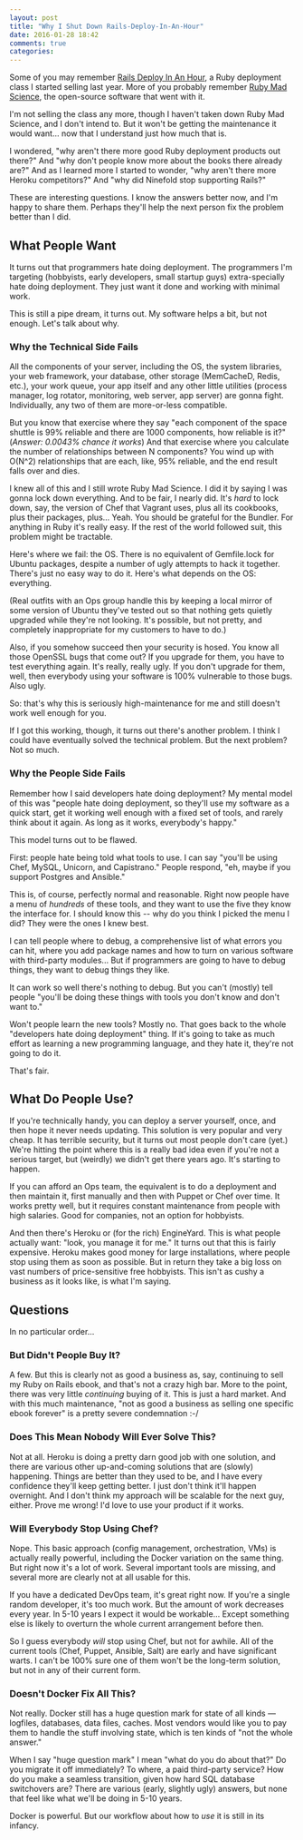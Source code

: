 ```yaml
---
layout: post
title: "Why I Shut Down Rails-Deploy-In-An-Hour"
date: 2016-01-28 18:42
comments: true
categories: 
---
```


Some of you may remember <a
href="http://rails-deploy-in-an-hour.com">Rails Deploy In An Hour</a>,
a Ruby deployment class I started selling last year. More of you
probably remember <a href="http://rubymadscience.com">Ruby Mad
Science</a>, the open-source software that went with it.

I'm not selling the class any more, though I haven't taken down
Ruby Mad Science, and I don't intend to. But it won't be getting the
maintenance it would want... now that I understand just how much that
is.

I wondered, "why aren't there more good Ruby deployment products out
there?"  And "why don't people know more about the books there already
are?" And as I learned more I started to wonder, "why aren't there
more Heroku competitors?"  And "why did Ninefold stop supporting
Rails?"

These are interesting questions. I know the answers better now, and
I'm happy to share them. Perhaps they'll help the next person fix the
problem better than I did.

## What People Want

It turns out that programmers hate doing deployment. The programmers
I'm targeting (hobbyists, early developers, small startup guys)
extra-specially hate doing deployment. They just want it done and
working with minimal work.
<!--more-->
This is still a pipe dream, it turns out. My software helps a bit, but
not enough. Let's talk about why.

### Why the Technical Side Fails

All the components of your server, including the OS, the system
libraries, your web framework, your database, other storage
(MemCacheD, Redis, etc.), your work queue, your app itself and any
other little utilities (process manager, log rotator, monitoring, web
server, app server) are gonna fight. Individually, any two of them are
more-or-less compatible.

But you know that exercise where they say "each component of the space
shuttle is 99% reliable and there are 1000 components, how reliable is
it?" (*Answer: 0.0043% chance it works*) And that exercise where you
calculate the number of relationships between N components? You wind
up with O(N^2) relationships that are each, like, 95% reliable, and
the end result falls over and dies.

I knew all of this and I still wrote Ruby Mad Science. I did it by
saying I was gonna lock down everything. And to be fair, I nearly did.
It's *hard* to lock down, say, the version of Chef that Vagrant uses,
plus all its cookbooks, plus their packages, plus... Yeah. You should
be grateful for the Bundler. For anything in Ruby it's really easy. If
the rest of the world followed suit, this problem might be tractable.

Here's where we fail: the OS. There is no equivalent of Gemfile.lock
for Ubuntu packages, despite a number of ugly attempts to hack it
together. There's just no easy way to do it. Here's what depends on
the OS: everything.

(Real outfits with an Ops group handle this by keeping a local mirror
of some version of Ubuntu they've tested out so that nothing gets
quietly upgraded while they're not looking. It's possible, but not
pretty, and completely inappropriate for my customers to have to do.)

Also, if you somehow succeed then your security is hosed. You know all
those OpenSSL bugs that come out? If you upgrade for them, you have to
test everything again. It's really, really ugly. If you don't upgrade
for them, well, then everybody using your software is 100% vulnerable
to those bugs. Also ugly.

So: that's why this is seriously high-maintenance for me and still
doesn't work well enough for you.

If I got this working, though, it turns out there's another problem.
I think I could have eventually solved the technical problem. But the
next problem? Not so much.

### Why the People Side Fails

Remember how I said developers hate doing deployment? My mental model
of this was "people hate doing deployment, so they'll use my software
as a quick start, get it working well enough with a fixed set of
tools, and rarely think about it again. As long as it works,
everybody's happy."

This model turns out to be flawed.

First: people hate being told what tools to use. I can say "you'll be
using Chef, MySQL, Unicorn, and Capistrano." People respond, "eh,
maybe if you support Postgres and Ansible."

This is, of course, perfectly normal and reasonable. Right now people
have a menu of *hundreds* of these tools, and they want to use the
five they know the interface for. I should know this -- why do you
think I picked the menu I did? They were the ones I knew best.

I can tell people where to debug, a comprehensive list of what errors
you can hit, where you add package names and how to turn on various
software with third-party modules... But if programmers are going to
have to debug things, they want to debug things they like.

It can work so well there's nothing to debug. But you can't (mostly)
tell people "you'll be doing these things with tools you don't know
and don't want to."

Won't people learn the new tools? Mostly no. That goes back to the whole
"developers hate doing deployment" thing. If it's going to take as much
effort as learning a new programming language, and they hate it, they're
not going to do it.

That's fair.

## What Do People Use?

If you're technically handy, you can deploy a server yourself, once,
and then hope it never needs updating. This solution is very popular
and very cheap. It has terrible security, but it turns out most people
don't care (yet.) We're hitting the point where this is a really bad
idea even if you're not a serious target, but (weirdly) we didn't get
there years ago. It's starting to happen.

If you can afford an Ops team, the equivalent is to do a deployment
and then maintain it, first manually and then with Puppet or Chef over
time.  It works pretty well, but it requires constant maintenance from
people with high salaries. Good for companies, not an option for
hobbyists.

And then there's Heroku or (for the rich) EngineYard. This is what
people actually want: "look, you manage it for me." It turns out that
this is fairly expensive. Heroku makes good money for large
installations, where people stop using them as soon as possible.  But
in return they take a big loss on vast numbers of price-sensitive free
hobbyists. This isn't as cushy a business as it looks like, is what
I'm saying.

## Questions

In no particular order...

### But Didn't People Buy It?

A few. But this is clearly not as good a business as, say, continuing
to sell my Ruby on Rails ebook, and that's not a crazy high bar. More
to the point, there was very little *continuing* buying of it. This is
just a hard market. And with this much maintenance, "not as good a
business as selling one specific ebook forever" is a pretty severe
condemnation :-/

### Does This Mean Nobody Will Ever Solve This?

Not at all. Heroku is doing a pretty darn good job with one solution,
and there are various other up-and-coming solutions that are (slowly)
happening. Things are better than they used to be, and I have every
confidence they'll keep getting better. I just don't think it'll
happen overnight. And I don't think my approach will be scalable for
the next guy, either.  Prove me wrong! I'd love to use your product if
it works.

### Will Everybody Stop Using Chef?

Nope. This basic approach (config management, orchestration, VMs) is
actually really powerful, including the Docker variation on the same
thing. But right now it's a lot of work. Several important tools are
missing, and several more are clearly not at all usable for this.

If you have a dedicated DevOps team, it's great right now. If you're a
single random developer, it's too much work. But the amount of work
decreases every year.  In 5-10 years I expect it would be
workable... Except something else is likely to overturn the whole
current arrangement before then.

So I guess everybody *will* stop using Chef, but not for awhile. All
of the current tools (Chef, Puppet, Ansible, Salt) are early and have
significant warts.  I can't be 100% sure one of them won't be the
long-term solution, but not in any of their current form.

### Doesn't Docker Fix All This?

Not really. Docker still has a huge question mark for state of all
kinds &mdash; logfiles, databases, data files, caches.  Most vendors
would like you to pay them to handle the stuff involving state, which
is ten kinds of "not the whole answer."

When I say "huge question mark" I mean "what do you do about that?"
Do you migrate it off immediately? To where, a paid third-party
service? How do you make a seamless transition, given how hard SQL
database switchovers are? There are various (early, slightly ugly)
answers, but none that feel like what we'll be doing in 5-10 years.

Docker is powerful. But our workflow about how to *use* it is still
in its infancy.
